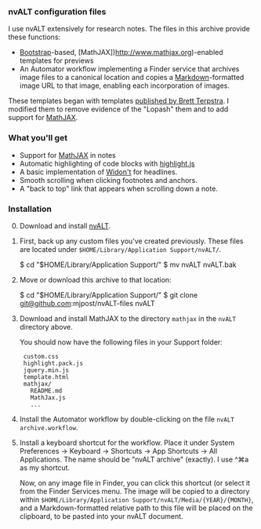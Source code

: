 ### nvALT configuration files

I use nvALT extensively for research notes.  The files in this archive
provide these functions:

- [Bootstrap](http://getbootstrap.com)-based,
  [MathJAX])http://www.mathjax.org)-enabled templates for previews
- An Automator workflow implementing a Finder service that archives
  image files to a canonical location and copies a
  [Markdown](http://daringfireball.net/projects/markdown/)-formatted
  image URL to that image, enabling each incorporation of images.

These templates began with templates
[published by Brett Terpstra](http://brettterpstra.com/2013/04/06/customizing-the-nvalt-preview/). I
modified them to remove evidence of the "Lopash" them and to add
support for [MathJAX](http://www.mathjax.org).

### What you'll get

* Support for [MathJAX](http://www.mathjax.org) in notes
* Automatic highlighting of code blocks with [highlight.js](http://softwaremaniacs.org/soft/highlight/en/)
* A basic implementation of [Widon't](http://shauninman.com/archive/2006/08/22/widont_wordpress_plugin) for headlines.
* Smooth scrolling when clicking footnotes and anchors.
* A "back to top" link that appears when scrolling down a note.

### Installation

0. Download and install [nvALT](http://brettterpstra.com/projects/nvalt/).

1. First, back up any custom files you've created previously. These
files are located under `$HOME/Library/Application Support/nvALT/`.

    $ cd "$HOME/Library/Application Support/"
    $ mv nvALT nvALT.bak

2. Move or download this archive to that location:

    $ cd "$HOME/Library/Application Support/"
    $ git clone git@github.com:mjpost/nvALT-files nvALT

3. Download and install MathJAX to the directory `mathjax` in the
`nvALT` directory above.

   You should now have the following files in your Support folder:

        custom.css
        highlight.pack.js
        jquery.min.js
        template.html
        mathjax/
          README.md
          MathJax.js
          ...

4. Install the Automator workflow by double-clicking on the file
`nvALT archive.workflow`. 

5. Install a keyboard shortcut for the workflow. Place it under System Preferences →
Keyboard → Shortcuts → App Shortcuts → All Applications. The name
should be "nvALT archive" (exactly). I use ^⌘a as my shortcut.

   Now, on any image file in Finder, you can click this shortcut (or
   select it from the Finder Services menu. The image will be copied
   to a directory within `$HOME/Library/Application
   Support/nvALT/Media/{YEAR}/{MONTH}`, and a Markdown-formatted relative path to this
   file will be placed on the clipboard, to be pasted into your nvALT document.
